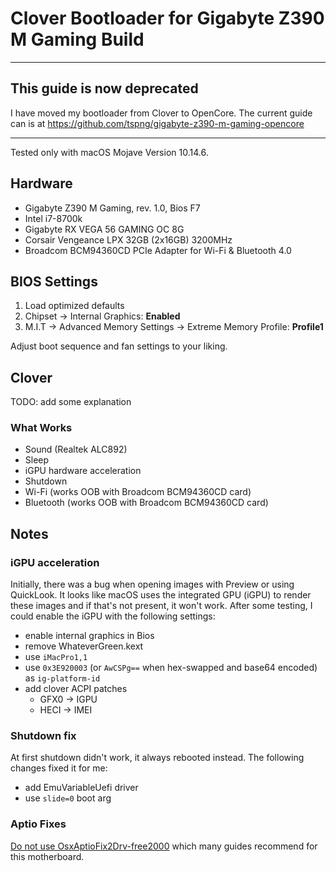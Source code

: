 # Clover Bootloader for Gigabyte Z390 M Gaming Build

---

## This guide is now deprecated
I have moved my bootloader from Clover to OpenCore.
The current guide can is at https://github.com/tspng/gigabyte-z390-m-gaming-opencore

---

Tested only with macOS Mojave Version 10.14.6.


## Hardware

- Gigabyte Z390 M Gaming, rev. 1.0, Bios F7
- Intel i7-8700k
- Gigabyte RX VEGA 56 GAMING OC 8G
- Corsair Vengeance LPX 32GB (2x16GB) 3200MHz
- Broadcom BCM94360CD PCIe Adapter for Wi-Fi & Bluetooth 4.0


## BIOS Settings

1. Load optimized defaults
2. Chipset -> Internal Graphics: **Enabled**
3. M.I.T -> Advanced Memory Settings -> Extreme Memory Profile: **Profile1**

Adjust boot sequence and fan settings to your liking.


## Clover

TODO: add some explanation

### What Works

* Sound (Realtek ALC892)
* Sleep
* iGPU hardware acceleration
* Shutdown
* Wi-Fi (works OOB with Broadcom BCM94360CD card)
* Bluetooth (works OOB with Broadcom BCM94360CD card)

## Notes

### iGPU acceleration

Initially, there was a bug when opening images with Preview or using QuickLook.
It looks like macOS uses the integrated GPU (iGPU) to render these images and if that's not present, it won't work.
After some testing, I could enable the iGPU with the following settings:

* enable internal graphics in Bios
* remove WhateverGreen.kext
* use `iMacPro1,1`
* use `0x3E920003` (or `AwCSPg==` when hex-swapped and base64 encoded) as `ig-platform-id`
* add clover ACPI patches 
    * GFX0 -> IGPU
    * HECI -> IMEI

### Shutdown fix

At first shutdown didn't work, it always rebooted instead.
The following changes fixed it for me:

* add EmuVariableUefi driver
* use `slide=0` boot arg

### Aptio Fixes

[Do not use OsxAptioFix2Drv-free2000](https://www.reddit.com/r/hackintosh/comments/cfjyla/i_unleashed_a_plague_upon_you_guys_and_i_am_sorry/) which many guides recommend for this motherboard.
